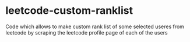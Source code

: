 # leetcode-custom-ranklist
Code which allows to make custom rank list of some selected useres from leetcode by scraping the leetcode profile page of each of the users

